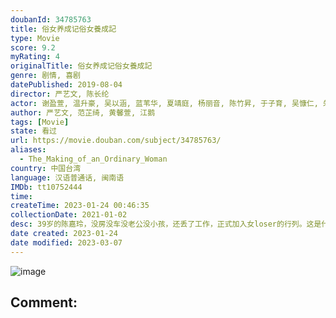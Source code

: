 ```yaml
---
doubanId: 34785763
title: 俗女养成记俗女養成記
type: Movie
score: 9.2
myRating: 4
originalTitle: 俗女养成记俗女養成記
genre: 剧情, 喜剧
datePublished: 2019-08-04
director: 严艺文, 陈长纶
actor: 谢盈萱, 温升豪, 吴以涵, 蓝苇华, 夏靖庭, 杨丽音, 陈竹昇, 于子育, 吴慷仁, 朱宥丞, 陈家逵, 阙铭佑, 宋伟恩, 罗北安, 吕曼茵, 林芷薰, 范瑞君, 金美满, 余彦宸, 徐丽雯, 赖佩莹, 许雅雯, 王怡雯, 曾珮瑜, 严艺文, 谢琼煖, 王琄, 郑伃庭, 刘香君, 张诗盈, 王镜冠, 黄迪扬, 黄馨萱, 叶天伦, 韦以丞, 江鹅, 邓安宁, 徐誉庭
author: 严艺文, 范芷绮, 黄馨萱, 江鹅
tags: [Movie]
state: 看过
url: https://movie.douban.com/subject/34785763/
aliases:
  - The_Making_of_an_Ordinary_Woman
country: 中国台湾
language: 汉语普通话, 闽南语
IMDb: tt10752444
time: 
createTime: 2023-01-24 00:46:35
collectionDate: 2021-01-02
desc: 39岁的陈嘉玲，没房没车没老公没小孩，还丢了工作，正式加入女loser的行列。这是什么意思呢？这表示当年不惜引发家庭革命也决心要离开家乡的她，在台北奋斗了近二十年，到头来是一场空。说到俗女，就要先从...
date created: 2023-01-24
date modified: 2023-03-07
---
```


![image](p2566987435.jpg)

Comment:
---
